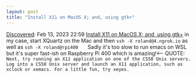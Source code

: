 ```yaml
---
layout: post
title: "Install X11 on MacOS X; and, using gtk+"
---
```

[Discovered](http://rolandtanglao.com/2020/07/29/p1-blogthis-checkvist-list-links-to-blog/): Feb 13, 2023 22:59  [Install X11 on MacOS X; and, using gtk+](https://www.cs.dartmouth.edu/~cs50/Resources/XQuartz/) in my case, start XQuartz on the Mac and then  `ssh -X roland@4.ngrok.io` as well as `ssh -X roland@rpi400   ` Sadly it's too slow to run emacs on WSL but it's super fast-ish on Raspberry Pi 400 which is amazing!<-- QUOTE: `Next, try running an X11 application on one of the CS50 Unix servers. Log into a CS50 Unix server and launch an X11 application, such as xclock or xemacs. For a little fun, try xeyes.`

